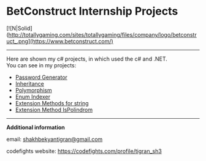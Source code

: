 # BetConstruct Internship Projects

[![N|Solid](http://totallygaming.com/sites/totallygaming/files/company/logo/betconstruct_.png](https://www.betconstruct.com/)

----
Here are shown my c# projects, in which used the c# and .NET.  
You can see in my projects:
  
  - [Password Generator]
  - [Inheritance]
  - [Polymorphism]
  - [Enum Indexer]
  - [Extension Methods for string]
  - [Extension Method IsPolindrom]

  

----
**Additional information**

email: shakhbekyantigran@gmail.com

codefights website: https://codefights.com/profile/tigran_sh3



[Inheritance]: <https://github.com/shtigran/BetConstruct-Internship/tree/master/Inheritance%20and%20polymorphism>
[Polymorphism]: <https://github.com/shtigran/BetConstruct-Internship/tree/master/Inheritance%20and%20polymorphism>
[Password Generator]: <https://github.com/shtigran/BetConstruct-Internship/tree/master/PasswordGenerator/PasswordGenerator>
[Enum Indexer]: <https://github.com/shtigran/BetConstruct-Internship/tree/master/Enum%20Indexer>
[Extension Methods for string]: <https://github.com/shtigran/BetConstruct-Internship/tree/master/ExtensionMethods>
[Extension Method IsPolindrom]: <https://github.com/shtigran/BetConstruct-Internship/tree/master/ExtensionMethodIsPolindrom>


